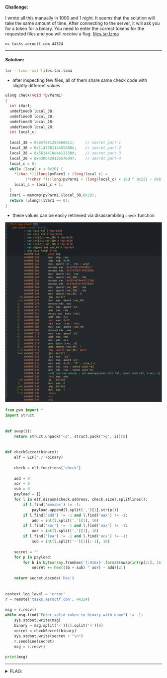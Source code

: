 #### Challenge:

I wrote all this manually in 1000 and 1 night.
It seems that the solution will take the same amount of time.
After connecting to the server, it will ask you for a token for a binary.
You need to enter the correct tokens for the requested files and you will receive a flag. [files.tar.lzma](./files.tar.lzma ":ignore")

`nc tasks.aeroctf.com 44324`

---

#### Solution:

```bash
tar --lzma -xvf files.tar.lzma
```

- after inspecting few files, all of them share same check code with slightly different values

```c
ulong check(void *pvParm1)
{
  int iVar1;
  undefined8 local_38;
  undefined8 local_30;
  undefined8 local_28;
  undefined8 local_20;
  int local_c;

  local_38 = 0xe57581255560e11;     // secret part-1
  local_30 = 0x114758114455580e;    // secret part-2
  local_28 = 0x5614410e4412130d;    // secret part-3
  local_20 = 0x430d424155570d47;    // secret part-4
  local_c = 0;
  while (local_c < 0x20) {
    *(char *)((long)pvParm1 + (long)local_c) =
         (*(char *)((long)pvParm1 + (long)local_c) + 10U ^ 0x22) - 0xb; // secret args (10U, 0x22, 0xb)
    local_c = local_c + 1;
  }
  iVar1 = memcmp(pvParm1,&local_38,0x20);
  return (ulong)(iVar1 == 0);
}
```

- these values can be easily retrieved via disassembling `check` function

![check.png](./check.png ":ignore")

```python
from pwn import *
import struct


def swap(i):
    return struct.unpack("<q", struct.pack(">q", i))[0]


def checkSecret(binary):
    elf = ELF('./'+binary)

    check = elf.functions['check']

    add = 0
    xor = 0
    sub = 0
    payload = []
    for l in elf.disasm(check.address, check.size).splitlines():
        if l.find('movabs') != -1:
            payload.append(l.split(',')[1].strip())
        if l.find('add') != -1 and l.find('eax') != -1:
            add = int(l.split(',')[1], 16)
        if l.find('xor') != -1 and l.find('eax') != -1:
            xor = int(l.split(',')[1], 16)
        if l.find('lea') != -1 and l.find('ecx') != -1:
            sub = int(l.split('-')[1][:-1], 16)

    secret = ""
    for p in payload:
        for b in bytearray.fromhex('{:016x}'.format(swap(int(p[2:], 16)))):
            secret += hex(((b + sub) ^ xor) - add)[2:]

    return secret.decode('hex')


context.log_level = 'error'
r = remote('tasks.aeroctf.com', 44324)

msg = r.recv()
while msg.find("Enter valid token to binary with name") != -1:
    sys.stdout.write(msg)
    binary = msg.split('<')[1].split('>')[0]
    secret = checkSecret(binary)
    sys.stdout.write(secret + "\n")
    r.sendline(secret)
    msg = r.recv()

print(msg)
```

---

<details><summary>FLAG:</summary>

```
Aero{0f9e7ddd2be70f58b86f8f6589e17f182fc21c71437c2d9923fefa7ae281712b}
```

</details>
<br/>
